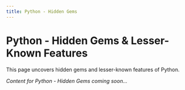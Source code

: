 ```yaml
---
title: Python - Hidden Gems
---
```


# Python - Hidden Gems & Lesser-Known Features

This page uncovers hidden gems and lesser-known features of Python.

*Content for Python - Hidden Gems coming soon...*
